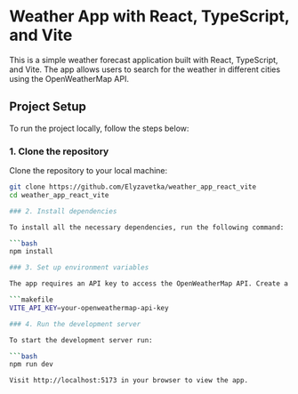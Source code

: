 # Weather App with React, TypeScript, and Vite

This is a simple weather forecast application built with React, TypeScript, and Vite. The app allows users to search for the weather in different cities using the OpenWeatherMap API.

## Project Setup

To run the project locally, follow the steps below:

### 1. Clone the repository

Clone the repository to your local machine:

```bash
git clone https://github.com/Elyzavetka/weather_app_react_vite
cd weather_app_react_vite

### 2. Install dependencies

To install all the necessary dependencies, run the following command:

```bash
npm install

### 3. Set up environment variables

The app requires an API key to access the OpenWeatherMap API. Create a `.env` file in the root directory and add the following line with your API key:

```makefile
VITE_API_KEY=your-openweathermap-api-key

### 4. Run the development server

To start the development server run:

```bash
npm run dev

Visit http://localhost:5173 in your browser to view the app.

